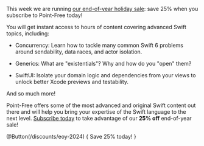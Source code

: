 This week we are running [our end-of-year holiday sale](/discounts/eoy-2024): save 25% when you
subscribe to Point-Free today!

You will get instant access to hours of content covering advanced Swift topics, including:

  * Concurrency: Learn how to tackle many common Swift 6 problems around sendability, data races,
    and actor isolation.
    
  * Generics: What are "existentials"? Why and how do you "open" them?

  * SwiftUI: Isolate your domain logic and dependencies from your views to unlock better Xcode
    previews and testability.

And so much more!

Point-Free offers some of the most advanced and original Swift content out there and will help you
bring your expertise of the Swift language to the next level.
[Subscribe today](/discounts/eoy-2024) to take advantage of our **25% off** end-of-year sale!

@Button(/discounts/eoy-2024) {
  Save 25% today!
}
